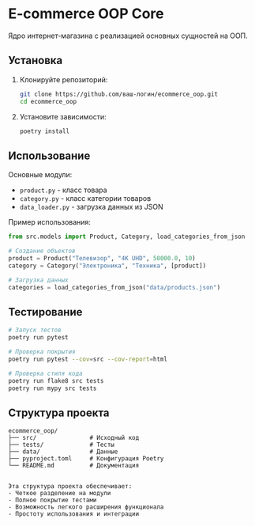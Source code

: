# E-commerce OOP Core

Ядро интернет-магазина с реализацией основных сущностей на ООП.

## Установка

1. Клонируйте репозиторий:
   ```bash
   git clone https://github.com/ваш-логин/ecommerce_oop.git
   cd ecommerce_oop
   ```

2. Установите зависимости:
   ```bash
   poetry install
   ```

## Использование

Основные модули:

- `product.py` - класс товара
- `category.py` - класс категории товаров
- `data_loader.py` - загрузка данных из JSON

Пример использования:

```python
from src.models import Product, Category, load_categories_from_json

# Создание объектов
product = Product("Телевизор", "4K UHD", 50000.0, 10)
category = Category("Электроника", "Техника", [product])

# Загрузка данных
categories = load_categories_from_json("data/products.json")
```

## Тестирование

```bash
# Запуск тестов
poetry run pytest

# Проверка покрытия
poetry run pytest --cov=src --cov-report=html

# Проверка стиля кода
poetry run flake8 src tests
poetry run mypy src tests
```

## Структура проекта

```
ecommerce_oop/
├── src/               # Исходный код
├── tests/             # Тесты
├── data/              # Данные
├── pyproject.toml     # Конфигурация Poetry
└── README.md          # Документация
```
````

Эта структура проекта обеспечивает:
- Четкое разделение на модули
- Полное покрытие тестами
- Возможность легкого расширения функционала
- Простоту использования и интеграции
